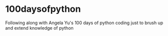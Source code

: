 # 100daysofpython
Following along with Angela Yu's 100 days of python coding just to brush up and extend knowledge of python
